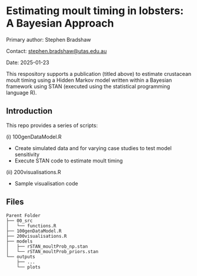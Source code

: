 # Estimating moult timing in lobsters: A Bayesian Approach

Primary author: Stephen Bradshaw


Contact: stephen.bradshaw@utas.edu.au


Date: 2025-01-23


This respository supports a publication (titled above) to estimate crustacean moult timing using a Hidden Markov model written within a Bayesian framework using STAN (executed using the statistical programming language R).


## Introduction
This repo provides a series of scripts:

(i) 100genDataModel.R 
  - Create simulated data and for varying case studies to test model sensitivity
  - Execute STAN code to estimate moult timing

(ii) 200visualisations.R
  - Sample visualisation code


## Files
```plaintext
Parent Folder
├── 00_src
│   └── functions.R
├── 100genDataModel.R
├── 200visualisations.R
├── models
│   ├── rSTAN_moultProb_np.stan
│   └── rSTAN_moultProb_priors.stan
└── outputs
    ├── ...
    └── plots
```
